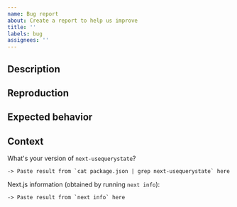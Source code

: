 ```yaml
---
name: Bug report
about: Create a report to help us improve
title: ''
labels: bug
assignees: ''
---
```


## Description

<!-- A clear and concise description of what the bug is. -->

## Reproduction

<!-- Please provide a minimal reproduction in a CodeSandbox playground or dedicated repository, along with the steps to take to encounter the issue.

Example: Steps to reproduce the behavior:

1. Go to '...'
2. Click on '....'
3. Scroll down to '....'
4. See error

 -->

## Expected behavior

<!-- A clear and concise description of what you expected to happen, and what happened instead. -->

## Context

What's your version of `next-usequerystate`?

```
-> Paste result from `cat package.json | grep next-usequerystate` here
```

Next.js information (obtained by running `next info`):

```
-> Paste result from `next info` here
```

<!-- Anything else to add? -->
